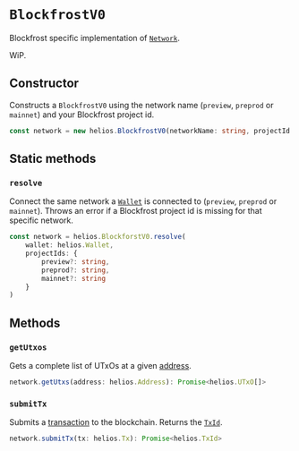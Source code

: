 # `BlockfrostV0`

Blockfrost specific implementation of [`Network`](./network.md).

WiP.

## Constructor

Constructs a `BlockfrostV0` using the network name (`preview`, `preprod` or `mainnet`) and your Blockfrost project id.

```ts
const network = new helios.BlockfrostV0(networkName: string, projectId: string)
```

## Static methods

### `resolve`

Connect the same network a [`Wallet`](./wallet.md) is connected to (`preview`, `preprod` or `mainnet`). Throws an error if a Blockfrost project id is missing for that specific network.

```ts
const network = helios.BlockforstV0.resolve(
    wallet: helios.Wallet,
    projectIds: {
        preview?: string,
        preprod?: string,
        mainnet?: string
    }
)
```

## Methods

### `getUtxos`

Gets a complete list of UTxOs at a given [address](./address.md).

```ts
network.getUtxs(address: helios.Address): Promise<helios.UTxO[]>
```

### `submitTx`

Submits a [transaction](./tx.md) to the blockchain. Returns the [`TxId`](./txid.md).

```ts
network.submitTx(tx: helios.Tx): Promise<helios.TxId>
```